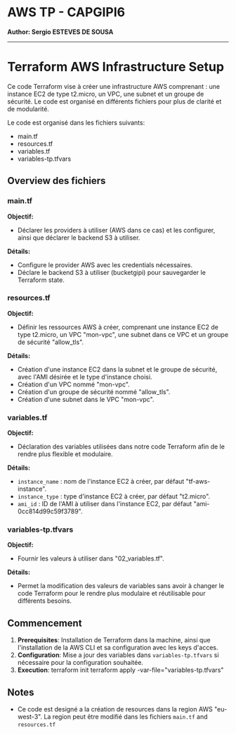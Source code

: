 # AWS TP - CAPGIPI6
**Author: Sergio ESTEVES DE SOUSA**

---

# Terraform AWS Infrastructure Setup

Ce code Terraform vise à créer une infrastructure AWS comprenant : une instance EC2 de type t2.micro, un VPC, une subnet et un groupe de sécurité. Le code est organisé en différents fichiers pour plus de clarité et de modularité.

Le code est organisé dans les fichiers suivants:

- main.tf
- resources.tf
- variables.tf
- variables-tp.tfvars

## Overview des fichiers

### main.tf

**Objectif:**
- Déclarer les providers à utiliser (AWS dans ce cas) et les configurer, ainsi que déclarer le backend S3 à utiliser.

**Détails:**
- Configure le provider AWS avec les credentials nécessaires.
- Déclare le backend S3 à utiliser (bucketgipi) pour sauvegarder le Terraform state.

### resources.tf

**Objectif:**
- Définir les ressources AWS à créer, comprenant une instance EC2 de type t2.micro, un VPC "mon-vpc", une subnet dans ce VPC et un groupe de sécurité "allow_tls".

**Détails:**
- Création d'une instance EC2 dans la subnet et le groupe de sécurité, avec l'AMI désirée et le type d'instance choisi.
- Création d'un VPC nommé "mon-vpc".
- Création d'un groupe de sécurité nommé "allow_tls".
- Création d'une subnet dans le VPC "mon-vpc".

### variables.tf

**Objectif:**
- Déclaration des variables utilisées dans notre code Terraform afin de le rendre plus flexible et modulaire.

**Détails:**
- `instance_name` : nom de l'instance EC2 à créer, par défaut "tf-aws-instance".
- `instance_type` : type d'instance EC2 à créer, par défaut "t2.micro".
- `ami_id` : ID de l'AMI à utiliser dans l'instance EC2, par défaut "ami-0cc814d99c59f3789".

### variables-tp.tfvars

**Objectif:**
- Fournir les valeurs à utiliser dans "02_variables.tf".

**Détails:**
- Permet la modification des valeurs de variables sans avoir à changer le code Terraform pour le rendre plus modulaire et réutilisable pour différents besoins.

## Commencement

1. **Prerequisites**: Installation de Terraform dans la machine, ainsi que l'installation de la AWS CLI et sa configuration avec les keys d'acces.
2. **Configuration**: Mise a jour des variables dans `variables-tp.tfvars` si nécessaire pour la configuration souhaitée.
3. **Execution**:
    terraform init
    terraform apply -var-file="variables-tp.tfvars"

## Notes

- Ce code est designé a la création de resources dans la region AWS "eu-west-3". La region peut être modifié dans les fichiers `main.tf` and `resources.tf`

